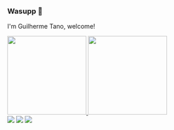 ### Wasupp 👋
I'm Guilherme Tano, welcome!
 <div>
  <a href="https://github.com/mathleite">
  <img height="180em" src="https://github-readme-stats.vercel.app/api?username=GuilhermeTano&show_icons=true&theme=dark&include_all_commits=true&count_private=true"/>
  <img height="180em" src="https://github-readme-stats.vercel.app/api/top-langs/?username=GuilhermeTano&layout=compact&langs_count=7&theme=dark"/>
</div>

<div> 
  <a href="https://instagram.com/guilhermetano" target="_blank"><img src="https://img.shields.io/badge/-Instagram-%23E4405F?style=for-the-badge&logo=instagram&logoColor=white" target="_blank"></a>
  <a href = "mailto:prtanno@gmail.com"><img src="https://img.shields.io/badge/-Gmail-%23333?style=for-the-badge&logo=gmail&logoColor=white" target="_blank"></a>
  <a href="https://www.linkedin.com/in/guilherme-tano-9baa661a3" target="_blank"><img src="https://img.shields.io/badge/-LinkedIn-%230077B5?style=for-the-badge&logo=linkedin&logoColor=white" target="_blank"></a>
</div>
<!---
GuilhermeTano/GuilhermeTano is a ✨ special ✨ repository because its `README.md` (this file) appears on your GitHub profile.
You can click the Preview link to take a look at your changes.
--->
